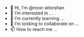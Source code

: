 - 👋 Hi, I’m @noor-altorshan
- 👀 I’m interested in ...
- 🌱 I’m currently learning ...
- 💞️ I’m looking to collaborate on ...
- 📫 How to reach me ...

<!---
noor-altorshan/noor-altorshan is a ✨ special ✨ repository because its `README.md` (this file) appears on your GitHub profile.
You can click the Preview link to take a look at your changes.
--->
